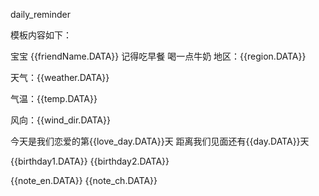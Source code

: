  daily_reminder

模板内容如下：

宝宝 {{friendName.DATA}} 
记得吃早餐 喝一点牛奶
地区：{{region.DATA}} 

天气：{{weather.DATA}} 

气温：{{temp.DATA}} 

风向：{{wind_dir.DATA}} 

今天是我们恋爱的第{{love_day.DATA}}天 
距离我们见面还有{{day.DATA}}天

{{birthday1.DATA}} 
{{birthday2.DATA}}

{{note_en.DATA}} 
{{note_ch.DATA}}

